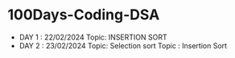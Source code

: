 # 100Days-Coding-DSA
* DAY 1 : 22/02/2024
Topic: INSERTION SORT
* DAY 2 : 23/02/2024
Topic: Selection sort
Topic : Insertion Sort
